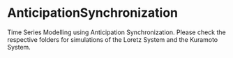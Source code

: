 # AnticipationSynchronization

Time Series Modelling using Anticipation Synchronization. Please check the respective folders for simulations of the Loretz System and the Kuramoto System. 
